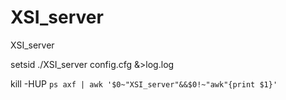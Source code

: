 # XSI_server
XSI_server

setsid ./XSI_server config.cfg &>log.log

kill -HUP `ps axf | awk '$0~"XSI_server"&&$0!~"awk"{print $1}'`

